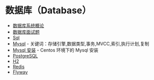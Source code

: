 # 数据库（Database）

- [数据库系统概论](docs/数据库系统概论.md)
- [数据库面试题](docs/数据库面试题.md)
- [Sql](docs/sql.md)
- [Mysql](docs/mysql/mysql.md) - 关键词：存储引擎,数据类型,事务,MVCC,索引,执行计划,复制
- [Mysql 安装](docs/mysql/install-mysql.md) - Centos 环境下的 Mysql 安装
- [PostgreSQL](docs/postgresql.md)
- [H2](docs/h2.md)
- [Redis](docs/redis/redis.md)
- [Flyway](docs/flyway.md)
